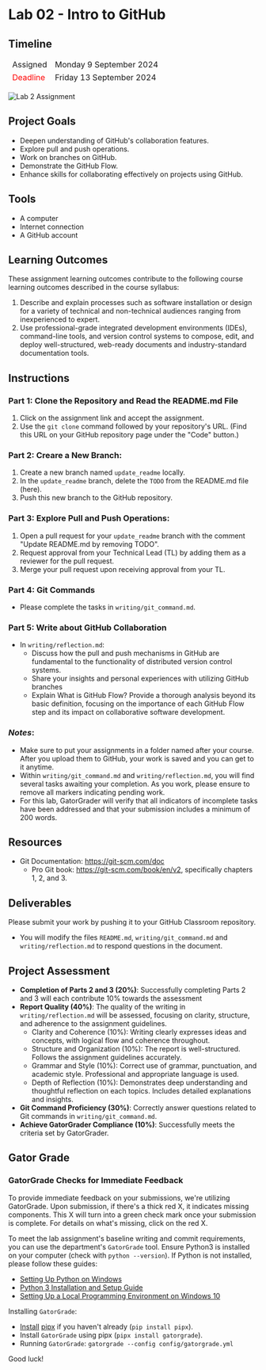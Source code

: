 
# Lab 02 - Intro to GitHub

## Timeline
<table>
  <thead>
      <td style="text-align:left;">Assigned</td>
      <td style="text-align:left;">Monday 9 September 2024</td>
  </thead>
  <tfoot>
      <td style="text-align:left; color: red;">Deadline</td>
      <td style="text-align:left;">Friday 13 September 2024</td>
  </tfoot>
</table>

![Lab 2 Assignment](https://github.com/allegheny-college-cmpsc-104-Fall-2024/lab02/blob/main/graphics/github-mark2.png)

## Project Goals
- Deepen understanding of GitHub's collaboration features.
- Explore pull and push operations.
- Work on branches on GitHub.
- Demonstrate the GitHub Flow.
- Enhance skills for collaborating effectively on projects using GitHub.

## Tools
- A computer
- Internet connection
- A GitHub account

## Learning Outcomes
These assignment learning outcomes contribute to the following course learning outcomes described in the course syllabus:

1. Describe and explain processes such as software installation or design for a variety of technical and non-technical audiences ranging from inexperienced to expert.
2. Use professional-grade integrated development environments (IDEs), command-line tools, and version control systems to compose, edit, and deploy well-structured, web-ready documents and industry-standard documentation tools.

## Instructions

### Part 1: Clone the Repository and Read the README.md File 
1. Click on the assignment link and accept the assignment.
2. Use the `git clone` command followed by your repository's URL. (Find this URL on your GitHub repository page under the "Code" button.)

### Part 2: Creare a New Branch: 
1. Create a new branch named `update_readme` locally.
2. In the `update_readme` branch, delete the `TODO` from the README.md file (here).
3. Push this new branch to the GitHub repository.

### Part 3: Explore Pull and Push Operations: 
1. Open a pull request for your `update_readme` branch with the comment "Update README.md by removing TODO".
2. Request approval from your Technical Lead (TL) by adding them as a reviewer for the pull request.
3. Merge your pull request upon receiving approval from your TL.

### Part 4: Git Commands
- Please complete the tasks in `writing/git_command.md`.

### Part 5: Write about GitHub Collaboration
- In `writing/reflection.md`:
    - Discuss how the pull and push mechanisms in GitHub are fundamental to the functionality of distributed version control systems.
    - Share your insights and personal experiences with utilizing GitHub branches
    - Explain What is GitHub Flow? Provide a thorough analysis beyond its basic definition, focusing on the importance of each GitHub Flow step and its impact on collaborative software development.

### _Notes_: 
- Make sure to put your assignments in a folder named after your course. After you upload them to GitHub, your work is saved and you can get to it anytime.
- Within `writing/git_command.md` and `writing/reflection.md`, you will find several tasks awaiting your completion. As you work, please ensure to remove all markers indicating pending work. 
- For this lab, GatorGrader will verify that all indicators of incomplete tasks have been addressed and that your submission includes a minimum of 200 words.

## Resources
- Git Documentation: https://git-scm.com/doc
    - Pro Git book: https://git-scm.com/book/en/v2, specifically chapters 1, 2, and 3. 

## Deliverables
Please submit your work by pushing it to your GitHub Classroom repository.
- You will modify the files `README.md`, `writing/git_command.md` and `writing/reflection.md` to respond questions in the document.

## Project Assessment
- **Completion of Parts 2 and 3 (20%)**: Successfully completing Parts 2 and 3 will each contribute 10% towards the assessment
- **Report Quality (40%)**: The quality of the writing in `writing/reflection.md` will be assessed, focusing on clarity, structure, and adherence to the assignment guidelines.
    - Clarity and Coherence (10%): Writing clearly expresses ideas and concepts, with logical flow and coherence throughout.
    - Structure and Organization (10%): The report is well-structured. Follows the assignment guidelines accurately.
    - Grammar and Style (10%): Correct use of grammar, punctuation, and academic style. Professional and appropriate language is used.
    - Depth of Reflection (10%): Demonstrates deep understanding and thoughtful reflection on each topics. Includes detailed explanations and insights.
- **Git Command Proficiency (30%)**: Correctly answer questions related to Git commands in `writing/git_command.md`.
- **Achieve GatorGrader Compliance (10%)**: Successfully meets the criteria set by GatorGrader.

## Gator Grade
### GatorGrade Checks for Immediate Feedback

To provide immediate feedback on your submissions, we're utilizing GatorGrade. Upon submission, if there's a thick red X, it indicates missing components. This X will turn into a green check mark once your submission is complete. For details on what's missing, click on the red X.

To meet the lab assignment's baseline writing and commit requirements, you can use the department's `GatorGrade` tool. Ensure Python3 is installed on your computer (check with `python --version`). If Python is not installed, please follow these guides:

- [Setting Up Python on Windows](https://realpython.com/lessons/python-windows-setup/)
- [Python 3 Installation and Setup Guide](https://realpython.com/installing-python/)
- [Setting Up a Local Programming Environment on Windows 10](https://www.digitalocean.com/community/tutorials/how-to-install-python-3-and-set-up-a-local-programming-environment-on-windows-10)

Installing `GatorGrade`:

- [Install](https://pipx.pypa.io/stable/) [pipx](https://pipx.pypa.io/stable/) if you haven't already (`pip install pipx`).
- Install `GatorGrade` using pipx (`pipx install gatorgrade`).
- Running `GatorGrade`:
 `gatorgrade --config config/gatorgrade.yml`

Good luck!
